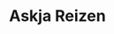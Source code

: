 ---
title: Askja Reizen
role: Visual / UX Designer
when: 2015 – 2016
technologies: Adobe, Marvel app<br>HTML5, CSS3, JS
description: Space, silence and impressive nature have been the basis of Askja Reizen for more than twenty years. It is a concept that appeals to more and more people. No wonder, because an active nature holiday is a relief to counterbalance the hustle and bustle of everyday life.
hero: /assets/img/uploads/ar-hero.jpg
section:
    - img: /assets/img/uploads/ar-4.svg
    - img: /assets/img/uploads/ar-3.svg
    - title: Plentiful images
      description: Askja asked me to renew their website from head to toe. A huge product database of travel experiences was a welcome starting point. An extensive card sorting session has served as the basis of the user experience.
      img: /assets/img/uploads/ar-1.jpg
    - img: /assets/img/uploads/ar-2.jpg
    - img: /assets/img/uploads/ar-5.jpg
      class: mb-0
    - img: /assets/img/uploads/ar-6.jpg
      class: mb-0
    - img: /assets/img/uploads/ar-7.jpg
      class: mb-0
    - img: /assets/img/uploads/ar-8.jpg
      class: mb-0
    - img: /assets/img/uploads/ar-9.jpg
---
